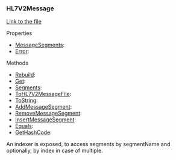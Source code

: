 ### HL7V2Message

[Link to the file](/api/ExpressionEvaluatorForDotNet.HL7V2Message.html)

Properties

- [MessageSegments]():
- [Error]():

Methods

- [Rebuild]():
- [Get]():
- [Segments]():
- [ToHL7V2MessageFile]():
- [ToString]():
- [AddMessageSegment]():
- [RemoveMessageSegment]():
- [InsertMessageSegment]():
- [Equals]():
- [GetHashCode]():

An indexer is exposed, to access segments by segmentName and optionally, by index in case of multiple.
